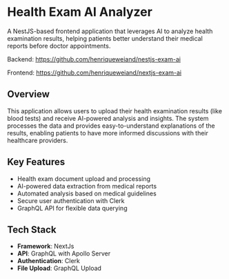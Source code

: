 # Health Exam AI Analyzer

A NestJS-based frontend application that leverages AI to analyze health examination results, helping patients better understand their medical reports before doctor appointments.

Backend: https://github.com/henriqueweiand/nestjs-exam-ai

Frontend: https://github.com/henriqueweiand/nextjs-exam-ai

## Overview

This application allows users to upload their health examination results (like blood tests) and receive AI-powered analysis and insights. The system processes the data and provides easy-to-understand explanations of the results, enabling patients to have more informed discussions with their healthcare providers.

## Key Features

- Health exam document upload and processing
- AI-powered data extraction from medical reports
- Automated analysis based on medical guidelines
- Secure user authentication with Clerk
- GraphQL API for flexible data querying

## Tech Stack

- **Framework**: NextJs
- **API**: GraphQL with Apollo Server
- **Authentication**: Clerk
- **File Upload**: GraphQL Upload
